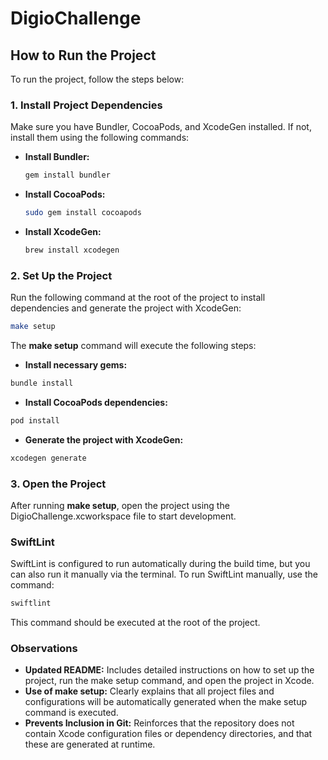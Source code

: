 # DigioChallenge

## How to Run the Project

To run the project, follow the steps below:

### 1. Install Project Dependencies

Make sure you have Bundler, CocoaPods, and XcodeGen installed. If not, install them using the following commands:

- **Install Bundler:**
    ```bash
    gem install bundler
    ```
- **Install CocoaPods:**
    ```bash
    sudo gem install cocoapods
    ```
- **Install XcodeGen:**
    ```bash
    brew install xcodegen
    ```

### 2. Set Up the Project

Run the following command at the root of the project to install dependencies and generate the project with XcodeGen:

```bash
make setup
```

The **make setup** command will execute the following steps:

- **Install necessary gems:**
```bash
bundle install
``` 
- **Install CocoaPods dependencies:**
```bash
pod install
``` 
- **Generate the project with XcodeGen:**
```bash
xcodegen generate
```

###  3. Open the Project
After running **make setup**, open the project using the DigioChallenge.xcworkspace file to start development.

### SwiftLint
SwiftLint is configured to run automatically during the build time, but you can also run it manually via the terminal. To run SwiftLint manually, use the command:

```bash
swiftlint
```
This command should be executed at the root of the project.

### Observations
- **Updated README:** Includes detailed instructions on how to set up the project, run the make setup command, and open the project in Xcode.
- **Use of make setup:** Clearly explains that all project files and configurations will be automatically generated when the make setup command is executed.
- **Prevents Inclusion in Git:** Reinforces that the repository does not contain Xcode configuration files or dependency directories, and that these are generated at runtime.
